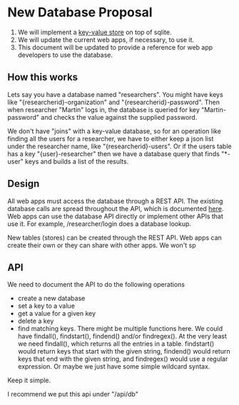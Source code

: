# New Database Proposal

1. We will implement a [key-value store](https://en.wikipedia.org/wiki/Key%E2%80%93value_database) on top of sqlite. 
2. We will update the current web apps, if necessary, to use it.
3. This document will be updated to provide a reference for web app developers to use the database.

## How this works

Lets say you have a database named "researchers".  You might have keys like "{researcherid}-organization" and "{researcherid}-password".   Then when researcher "Martin" logs in, the database is queried for key "Martin-password" and checks the value against the supplied password.

We don't have "joins" with a key-value database, so for an operation like finding all the users for a researcher, we have to either keep a json list under the researcher name, like "{researcherid}-users".  Or if the users table has a key "{user}-researcher" then we have a database query that finds "*-user" keys and builds a list of the results.

## Design

All web apps must access the database through a REST API.  The existing database calls are spread throughout the API, which is documented [here](api.md).  Web apps can use the database API directly or implement other APIs that use it.  For example,  /researcher/login does a database lookup.

New tables (stores) can be created through the REST API.  Web apps can create their own or they can share with other apps.  We won't sp

## API

We need to document the API to do the following operations
- create a new database
- set a key to a value
- get a value for a given key
- delete a key
- find matching keys.  There might be multiple functions here.  We could have findall(), findstart(), findend() and/or findregex().  At the very least we need findall(), which returns all the entries in a table.  findstart() would return keys that start with the given string, findend() would return keys that end with the given string, and findregex() would use a regular expression.  Or maybe we just have some simple wildcard syntax. 

Keep it simple.

I recommend we put this api under "/api/db"



